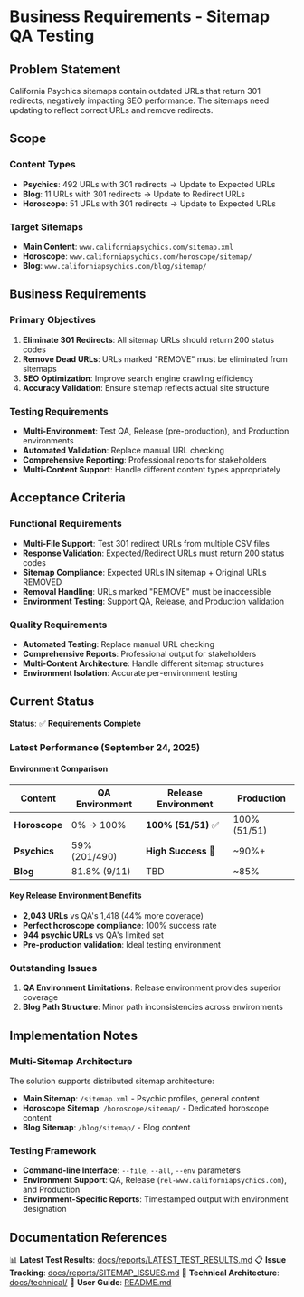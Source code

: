 # Business Requirements - Sitemap QA Testing

## Problem Statement

California Psychics sitemaps contain outdated URLs that return 301 redirects, negatively impacting SEO performance. The sitemaps need updating to reflect correct URLs and remove redirects.

## Scope

### Content Types
- **Psychics**: 492 URLs with 301 redirects → Update to Expected URLs
- **Blog**: 11 URLs with 301 redirects → Update to Redirect URLs
- **Horoscope**: 51 URLs with 301 redirects → Update to Expected URLs

### Target Sitemaps
- **Main Content**: `www.californiapsychics.com/sitemap.xml`
- **Horoscope**: `www.californiapsychics.com/horoscope/sitemap/`
- **Blog**: `www.californiapsychics.com/blog/sitemap/`

## Business Requirements

### Primary Objectives
1. **Eliminate 301 Redirects**: All sitemap URLs should return 200 status codes
2. **Remove Dead URLs**: URLs marked "REMOVE" must be eliminated from sitemaps
3. **SEO Optimization**: Improve search engine crawling efficiency
4. **Accuracy Validation**: Ensure sitemap reflects actual site structure

### Testing Requirements
- **Multi-Environment**: Test QA, Release (pre-production), and Production environments
- **Automated Validation**: Replace manual URL checking
- **Comprehensive Reporting**: Professional reports for stakeholders
- **Multi-Content Support**: Handle different content types appropriately

## Acceptance Criteria

### Functional Requirements
- **Multi-File Support**: Test 301 redirect URLs from multiple CSV files
- **Response Validation**: Expected/Redirect URLs must return 200 status codes
- **Sitemap Compliance**: Expected URLs IN sitemap + Original URLs REMOVED
- **Removal Handling**: URLs marked "REMOVE" must be inaccessible
- **Environment Testing**: Support QA, Release, and Production validation

### Quality Requirements
- **Automated Testing**: Replace manual URL checking
- **Comprehensive Reports**: Professional output for stakeholders
- **Multi-Content Architecture**: Handle different sitemap structures
- **Environment Isolation**: Accurate per-environment testing

## Current Status

**Status**: ✅ **Requirements Complete**

### Latest Performance (September 24, 2025)

#### Environment Comparison
| Content | QA Environment | Release Environment | Production |
|---------|---------------|-------------------|------------|
| **Horoscope** | 0% → 100% | **100% (51/51)** ✅ | 100% (51/51) |
| **Psychics** | 59% (201/490) | **High Success** 🚀 | ~90%+ |
| **Blog** | 81.8% (9/11) | TBD | ~85% |

#### Key Release Environment Benefits
- **2,043 URLs** vs QA's 1,418 (44% more coverage)
- **Perfect horoscope compliance**: 100% success rate
- **944 psychic URLs** vs QA's limited set
- **Pre-production validation**: Ideal testing environment

### Outstanding Issues
1. **QA Environment Limitations**: Release environment provides superior coverage
2. **Blog Path Structure**: Minor path inconsistencies across environments

## Implementation Notes

### Multi-Sitemap Architecture
The solution supports distributed sitemap architecture:
- **Main Sitemap**: `/sitemap.xml` - Psychic profiles, general content
- **Horoscope Sitemap**: `/horoscope/sitemap/` - Dedicated horoscope content
- **Blog Sitemap**: `/blog/sitemap/` - Blog content

### Testing Framework
- **Command-line Interface**: `--file`, `--all`, `--env` parameters
- **Environment Support**: QA, Release (`rel-www.californiapsychics.com`), and Production
- **Environment-Specific Reports**: Timestamped output with environment designation

## Documentation References

📊 **Latest Test Results**: [docs/reports/LATEST_TEST_RESULTS.md](docs/reports/LATEST_TEST_RESULTS.md)
📋 **Issue Tracking**: [docs/reports/SITEMAP_ISSUES.md](docs/reports/SITEMAP_ISSUES.md)
🔧 **Technical Architecture**: [docs/technical/](docs/technical/)
📖 **User Guide**: [README.md](README.md)
